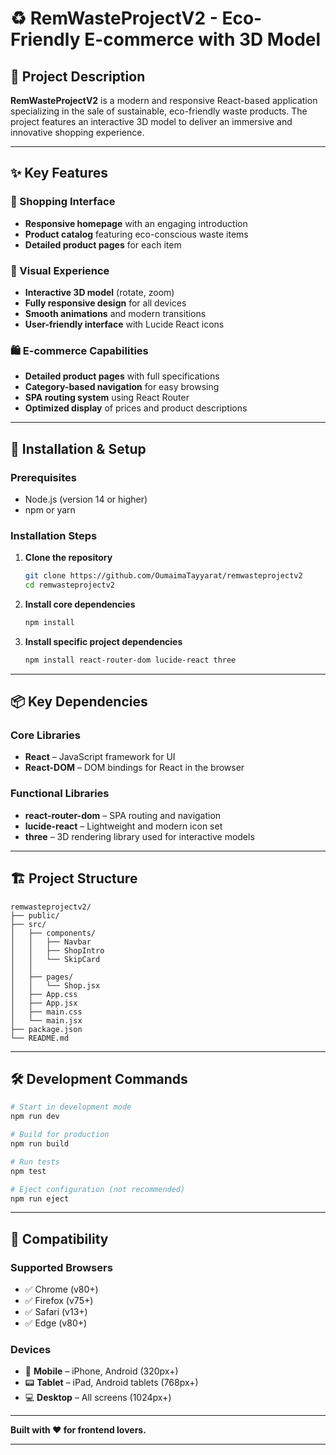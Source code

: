 # ♻️ RemWasteProjectV2 - Eco-Friendly E-commerce with 3D Model

## 🎯 Project Description

**RemWasteProjectV2** is a modern and responsive React-based application specializing in the sale of sustainable, eco-friendly waste products. The project features an interactive 3D model to deliver an immersive and innovative shopping experience.

---

## ✨ Key Features

### 🏪 Shopping Interface

* **Responsive homepage** with an engaging introduction
* **Product catalog** featuring eco-conscious waste items
* **Detailed product pages** for each item

### 🎨 Visual Experience

* **Interactive 3D model** (rotate, zoom)
* **Fully responsive design** for all devices
* **Smooth animations** and modern transitions
* **User-friendly interface** with Lucide React icons

### 🛍️ E-commerce Capabilities

* **Detailed product pages** with full specifications
* **Category-based navigation** for easy browsing
* **SPA routing system** using React Router
* **Optimized display** of prices and product descriptions

---

## 🚀 Installation & Setup

### Prerequisites

* Node.js (version 14 or higher)
* npm or yarn

### Installation Steps

1. **Clone the repository**

   ```bash
   git clone https://github.com/OumaimaTayyarat/remwasteprojectv2
   cd remwasteprojectv2
   ```

2. **Install core dependencies**

   ```bash
   npm install
   ```

3. **Install specific project dependencies**

   ```bash
   npm install react-router-dom lucide-react three
   ```

---

## 📦 Key Dependencies

### Core Libraries

* **React** – JavaScript framework for UI
* **React-DOM** – DOM bindings for React in the browser

### Functional Libraries

* **react-router-dom** – SPA routing and navigation
* **lucide-react** – Lightweight and modern icon set
* **three** – 3D rendering library used for interactive models

---

## 🏗️ Project Structure

```
remwasteprojectv2/
├── public/
├── src/
│   ├── components/
│   │   ├── Navbar     
│   │   ├── ShopIntro  
│   │   └── SkipCard     
│   │  
│   ├── pages/
│   │   └── Shop.jsx       
│   ├── App.css     
│   ├── App.jsx              
│   ├── main.css             
│   └── main.jsx          
├── package.json
└── README.md
```

---

## 🛠️ Development Commands

```bash
# Start in development mode
npm run dev

# Build for production
npm run build

# Run tests
npm test

# Eject configuration (not recommended)
npm run eject
```

---

## 📱 Compatibility

### Supported Browsers

* ✅ Chrome (v80+)
* ✅ Firefox (v75+)
* ✅ Safari (v13+)
* ✅ Edge (v80+)

### Devices

* 📱 **Mobile** – iPhone, Android (320px+)
* 📟 **Tablet** – iPad, Android tablets (768px+)
* 💻 **Desktop** – All screens (1024px+)

---

**Built with ❤️ for frontend lovers.**

---

